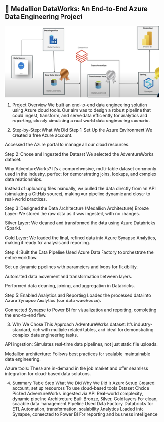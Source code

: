## 🚀 **Medallion DataWorks: An End-to-End Azure Data Engineering Project**
![img alt](https://github.com/vbhargava25/DATA-ENGEREEDING-PROJECT-END-TO-END-ADVENTURE-WORKS-DATA/blob/main/123.png?raw=true)
1. Project Overview
We built an end-to-end data engineering solution using Azure cloud tools. Our aim was to design a robust pipeline that could ingest, transform, and serve data efficiently for analytics and reporting, closely simulating a real-world data engineering scenario.

2. Step-by-Step: What We Did
Step 1: Set Up the Azure Environment
We created a free Azure account.

Accessed the Azure portal to manage all our cloud resources.

Step 2: Chose and Ingested the Dataset
We selected the AdventureWorks dataset.

Why AdventureWorks? It’s a comprehensive, multi-table dataset commonly used in the industry, perfect for demonstrating joins, lookups, and complex data relationships.

Instead of uploading files manually, we pulled the data directly from an API (simulating a GitHub source), making our pipeline dynamic and closer to real-world practices.

Step 3: Designed the Data Architecture (Medallion Architecture)
Bronze Layer: We stored the raw data as it was ingested, with no changes.

Silver Layer: We cleaned and transformed the data using Azure Databricks (Spark).

Gold Layer: We loaded the final, refined data into Azure Synapse Analytics, making it ready for analysis and reporting.

Step 4: Built the Data Pipeline
Used Azure Data Factory to orchestrate the entire workflow.

Set up dynamic pipelines with parameters and loops for flexibility.

Automated data movement and transformation between layers.

Performed data cleaning, joining, and aggregation in Databricks.

Step 5: Enabled Analytics and Reporting
Loaded the processed data into Azure Synapse Analytics (our data warehouse).

Connected Synapse to Power BI for visualization and reporting, completing the end-to-end flow.

3. Why We Chose This Approach
AdventureWorks dataset: It’s industry-standard, rich with multiple related tables, and ideal for demonstrating complex data engineering tasks.

API ingestion: Simulates real-time data pipelines, not just static file uploads.

Medallion architecture: Follows best practices for scalable, maintainable data engineering.

Azure tools: These are in-demand in the job market and offer seamless integration for cloud-based data solutions.

4. Summary Table
Step	What We Did	Why We Did It
Azure Setup	Created account, set up resources	To use cloud-based tools
Dataset Choice	Picked AdventureWorks, ingested via API	Real-world complexity, dynamic pipeline
Architecture	Built Bronze, Silver, Gold layers	For clean, scalable data management
Pipeline	Used Data Factory, Databricks for ETL	Automation, transformation, scalability
Analytics	Loaded into Synapse, connected to Power BI	For reporting and business intelligence
